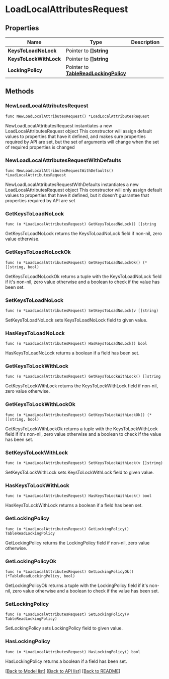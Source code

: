 # LoadLocalAttributesRequest

## Properties

Name | Type | Description | Notes
------------ | ------------- | ------------- | -------------
**KeysToLoadNoLock** | Pointer to **[]string** |  | [optional] 
**KeysToLockWithLock** | Pointer to **[]string** |  | [optional] 
**LockingPolicy** | Pointer to [**TableReadLockingPolicy**](TableReadLockingPolicy.md) |  | [optional] 

## Methods

### NewLoadLocalAttributesRequest

`func NewLoadLocalAttributesRequest() *LoadLocalAttributesRequest`

NewLoadLocalAttributesRequest instantiates a new LoadLocalAttributesRequest object
This constructor will assign default values to properties that have it defined,
and makes sure properties required by API are set, but the set of arguments
will change when the set of required properties is changed

### NewLoadLocalAttributesRequestWithDefaults

`func NewLoadLocalAttributesRequestWithDefaults() *LoadLocalAttributesRequest`

NewLoadLocalAttributesRequestWithDefaults instantiates a new LoadLocalAttributesRequest object
This constructor will only assign default values to properties that have it defined,
but it doesn't guarantee that properties required by API are set

### GetKeysToLoadNoLock

`func (o *LoadLocalAttributesRequest) GetKeysToLoadNoLock() []string`

GetKeysToLoadNoLock returns the KeysToLoadNoLock field if non-nil, zero value otherwise.

### GetKeysToLoadNoLockOk

`func (o *LoadLocalAttributesRequest) GetKeysToLoadNoLockOk() (*[]string, bool)`

GetKeysToLoadNoLockOk returns a tuple with the KeysToLoadNoLock field if it's non-nil, zero value otherwise
and a boolean to check if the value has been set.

### SetKeysToLoadNoLock

`func (o *LoadLocalAttributesRequest) SetKeysToLoadNoLock(v []string)`

SetKeysToLoadNoLock sets KeysToLoadNoLock field to given value.

### HasKeysToLoadNoLock

`func (o *LoadLocalAttributesRequest) HasKeysToLoadNoLock() bool`

HasKeysToLoadNoLock returns a boolean if a field has been set.

### GetKeysToLockWithLock

`func (o *LoadLocalAttributesRequest) GetKeysToLockWithLock() []string`

GetKeysToLockWithLock returns the KeysToLockWithLock field if non-nil, zero value otherwise.

### GetKeysToLockWithLockOk

`func (o *LoadLocalAttributesRequest) GetKeysToLockWithLockOk() (*[]string, bool)`

GetKeysToLockWithLockOk returns a tuple with the KeysToLockWithLock field if it's non-nil, zero value otherwise
and a boolean to check if the value has been set.

### SetKeysToLockWithLock

`func (o *LoadLocalAttributesRequest) SetKeysToLockWithLock(v []string)`

SetKeysToLockWithLock sets KeysToLockWithLock field to given value.

### HasKeysToLockWithLock

`func (o *LoadLocalAttributesRequest) HasKeysToLockWithLock() bool`

HasKeysToLockWithLock returns a boolean if a field has been set.

### GetLockingPolicy

`func (o *LoadLocalAttributesRequest) GetLockingPolicy() TableReadLockingPolicy`

GetLockingPolicy returns the LockingPolicy field if non-nil, zero value otherwise.

### GetLockingPolicyOk

`func (o *LoadLocalAttributesRequest) GetLockingPolicyOk() (*TableReadLockingPolicy, bool)`

GetLockingPolicyOk returns a tuple with the LockingPolicy field if it's non-nil, zero value otherwise
and a boolean to check if the value has been set.

### SetLockingPolicy

`func (o *LoadLocalAttributesRequest) SetLockingPolicy(v TableReadLockingPolicy)`

SetLockingPolicy sets LockingPolicy field to given value.

### HasLockingPolicy

`func (o *LoadLocalAttributesRequest) HasLockingPolicy() bool`

HasLockingPolicy returns a boolean if a field has been set.


[[Back to Model list]](../README.md#documentation-for-models) [[Back to API list]](../README.md#documentation-for-api-endpoints) [[Back to README]](../README.md)


